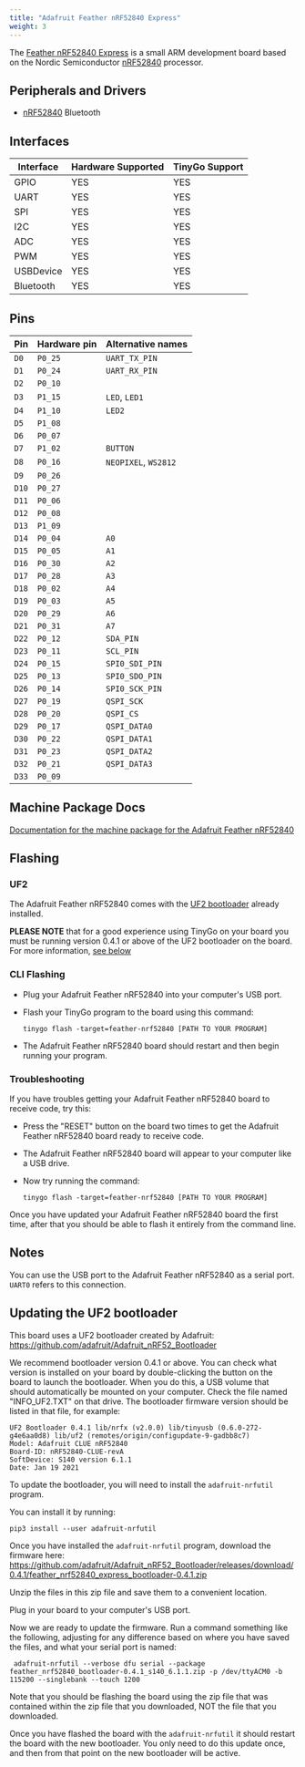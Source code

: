 ```yaml
---
title: "Adafruit Feather nRF52840 Express"
weight: 3
---
```


The [Feather nRF52840 Express](https://www.adafruit.com/product/4062) is a small ARM development board based on the Nordic Semiconductor [nRF52840](https://www.nordicsemi.com/eng/Products/nRF52840) processor.

## Peripherals and Drivers

- [nRF52840](https://github.com/tinygo-org/bluetooth) Bluetooth

## Interfaces

| Interface | Hardware Supported | TinyGo Support |
| --------- | ------------- | ----- |
| GPIO      | YES | YES |
| UART      | YES | YES |
| SPI       | YES | YES |
| I2C       | YES | YES |
| ADC       | YES | YES |
| PWM       | YES | YES |
| USBDevice | YES | YES |
| Bluetooth | YES | YES |

## Pins

| Pin               | Hardware pin | Alternative names |
| ----------------- | ------------ | ----------------- |
| `D0`              | `P0_25`      | `UART_TX_PIN`     |
| `D1`              | `P0_24`      | `UART_RX_PIN`     |
| `D2`              | `P0_10`      |                   |
| `D3`              | `P1_15`      | `LED`, `LED1`     |
| `D4`              | `P1_10`      | `LED2`            |
| `D5`              | `P1_08`      |                   |
| `D6`              | `P0_07`      |                   |
| `D7`              | `P1_02`      | `BUTTON`          |
| `D8`              | `P0_16`      | `NEOPIXEL`, `WS2812` |
| `D9`              | `P0_26`      |                   |
| `D10`             | `P0_27`      |                   |
| `D11`             | `P0_06`      |                   |
| `D12`             | `P0_08`      |                   |
| `D13`             | `P1_09`      |                   |
| `D14`             | `P0_04`      | `A0`              |
| `D15`             | `P0_05`      | `A1`              |
| `D16`             | `P0_30`      | `A2`              |
| `D17`             | `P0_28`      | `A3`              |
| `D18`             | `P0_02`      | `A4`              |
| `D19`             | `P0_03`      | `A5`              |
| `D20`             | `P0_29`      | `A6`              |
| `D21`             | `P0_31`      | `A7`              |
| `D22`             | `P0_12`      | `SDA_PIN`         |
| `D23`             | `P0_11`      | `SCL_PIN`         |
| `D24`             | `P0_15`      | `SPI0_SDI_PIN`    |
| `D25`             | `P0_13`      | `SPI0_SDO_PIN`    |
| `D26`             | `P0_14`      | `SPI0_SCK_PIN`    |
| `D27`             | `P0_19`      | `QSPI_SCK`        |
| `D28`             | `P0_20`      | `QSPI_CS`         |
| `D29`             | `P0_17`      | `QSPI_DATA0`      |
| `D30`             | `P0_22`      | `QSPI_DATA1`      |
| `D31`             | `P0_23`      | `QSPI_DATA2`      |
| `D32`             | `P0_21`      | `QSPI_DATA3`      |
| `D33`             | `P0_09`      |                   |

## Machine Package Docs

[Documentation for the machine package for the Adafruit Feather nRF52840](../machine/feather-nrf52840)

## Flashing

### UF2

The Adafruit Feather nRF52840 comes with the [UF2 bootloader](https://github.com/Microsoft/uf2) already installed.

**PLEASE NOTE** that for a good experience using TinyGo on your board you must be running version 0.4.1 or above of the UF2 bootloader on the board. For more information, [see below](#updating-the-uf2-bootloader)

### CLI Flashing

- Plug your Adafruit Feather nRF52840 into your computer's USB port.
- Flash your TinyGo program to the board using this command:

    ```shell
    tinygo flash -target=feather-nrf52840 [PATH TO YOUR PROGRAM]
    ```

- The Adafruit Feather nRF52840 board should restart and then begin running your program.

### Troubleshooting

If you have troubles getting your Adafruit Feather nRF52840 board to receive code, try this:

- Press the "RESET" button on the board two times to get the Adafruit Feather nRF52840 board ready to receive code.
- The Adafruit Feather nRF52840 board will appear to your computer like a USB drive.
- Now try running the command:

    ```shell
    tinygo flash -target=feather-nrf52840 [PATH TO YOUR PROGRAM]
    ```

Once you have updated your Adafruit Feather nRF52840 board the first time, after that you should be able to flash it entirely from the command line.

## Notes

You can use the USB port to the Adafruit Feather nRF52840 as a serial port. `UART0` refers to this connection.

## Updating the UF2 bootloader

This board uses a UF2 bootloader created by Adafruit: https://github.com/adafruit/Adafruit_nRF52_Bootloader

We recommend bootloader version 0.4.1 or above. You can check what version is installed on your board by double-clicking the button on the board to launch the bootloader. When you do this, a USB volume that should automatically be mounted on your computer. Check the file named "INFO_UF2.TXT" on that drive. The bootloader firmware version should be listed in that file, for example:

```shell
UF2 Bootloader 0.4.1 lib/nrfx (v2.0.0) lib/tinyusb (0.6.0-272-g4e6aa0d8) lib/uf2 (remotes/origin/configupdate-9-gadbb8c7)
Model: Adafruit CLUE nRF52840
Board-ID: nRF52840-CLUE-revA
SoftDevice: S140 version 6.1.1
Date: Jan 19 2021
```

To update the bootloader, you will need to install the `adafruit-nrfutil` program.

You can install it by running:

```shell
pip3 install --user adafruit-nrfutil
```

Once you have installed the `adafruit-nrfutil` program, download the firmware here:
https://github.com/adafruit/Adafruit_nRF52_Bootloader/releases/download/0.4.1/feather_nrf52840_express_bootloader-0.4.1.zip

Unzip the files in this zip file and save them to a convenient location.

Plug in your board to your computer's USB port.

Now we are ready to update the firmware. Run a command something like the following, adjusting for any difference based on where you have saved the files, and what your serial port is named:

```shell
 adafruit-nrfutil --verbose dfu serial --package feather_nrf52840_bootloader-0.4.1_s140_6.1.1.zip -p /dev/ttyACM0 -b 115200 --singlebank --touch 1200
```

Note that you should be flashing the board using the zip file that was contained within the zip file that you downloaded, NOT the file that you downloaded.

Once you have flashed the board with the `adafruit-nrfutil` it should restart the board with the new bootloader. You only need to do this update once, and then from that point on the new bootloader will be active.
